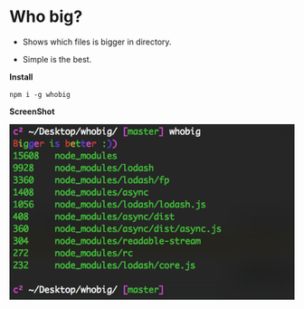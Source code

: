 # Who big?

* Shows which files is bigger in directory.

* Simple is the best.

**Install**

```
npm i -g whobig
```

**ScreenShot**

![img](./whobig.png)
